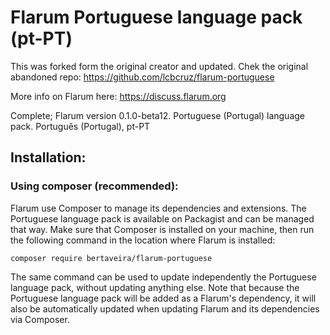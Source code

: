 # Flarum Portuguese language pack (pt-PT)

This was forked form the original creator and updated. Chek the original abandoned repo: https://github.com/lcbcruz/flarum-portuguese

More info on Flarum here: https://discuss.flarum.org

Complete; Flarum version 0.1.0-beta12. Portuguese (Portugal) language pack. Português (Portugal), pt-PT

## Installation:

### Using composer (recommended):

Flarum use Composer to manage its dependencies and extensions. The Portuguese language pack is available on Packagist and can be managed that way. Make sure that Composer is installed on your machine, then run the following command in the location where Flarum is installed:

`composer require bertaveira/flarum-portuguese`

The same command can be used to update independently the Portuguese language pack, without updating anything else. Note that because the Portuguese language pack will be added as a Flarum's dependency, it will also be automatically updated when updating Flarum and its dependencies via Composer.

